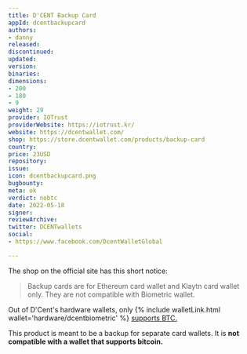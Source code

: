 ```yaml
---
title: D'CENT Backup Card
appId: dcentbackupcard
authors:
- danny
released: 
discontinued: 
updated: 
version: 
binaries: 
dimensions:
- 200
- 180
- 9
weight: 29
provider: IOTrust
providerWebsite: https://iotrust.kr/
website: https://dcentwallet.com/
shop: https://store.dcentwallet.com/products/backup-card
country: 
price: 23USD
repository: 
issue: 
icon: dcentbackupcard.png
bugbounty: 
meta: ok
verdict: nobtc
date: 2022-05-18
signer: 
reviewArchive: 
twitter: DCENTwallets
social:
- https://www.facebook.com/DcentWalletGlobal

---
```


The shop on the official site has this short notice:

> Backup cards are for Ethereum card wallet and Klaytn card wallet only. They are not compatible with Biometric wallet.

Out of D'Cent's hardware wallets, only {% include walletLink.html wallet='hardware/dcentbiometric' %} [supports BTC.](https://dcentwallet.com/SupportedCoin)

This product is meant to be a backup for separate card wallets. It is **not compatible with a wallet that supports bitcoin.**